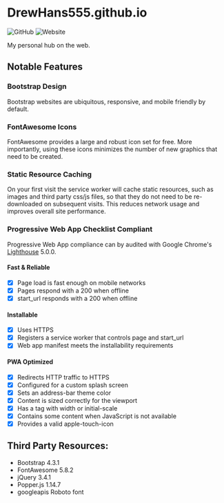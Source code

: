 # DrewHans555.github.io

![GitHub](https://img.shields.io/github/license/DrewHans555/DrewHans555.github.io.svg)
![Website](https://img.shields.io/website/https/drewhans555.github.io.svg)

My personal hub on the web.

## Notable Features

### Bootstrap Design
Bootstrap websites are ubiquitous, responsive, and mobile friendly by default.

### FontAwesome Icons
FontAwesome provides a large and robust icon set for free. More importantly, using these icons minimizes the number of new graphics that need to be created.

### Static Resource Caching
On your first visit the service worker will cache static resources, such as images and third party css/js files, so that they do not need to be re-downloaded on subsequent visits. This reduces network usage and improves overall site performance.

### Progressive Web App Checklist Compliant
Progressive Web App compliance can by audited with Google Chrome's [Lighthouse](https://github.com/GoogleChrome/lighthouse) 5.0.0.
#### Fast & Reliable
- [x] Page load is fast enough on mobile networks
- [x] Pages respond with a 200 when offline
- [x] start_url responds with a 200 when offline
#### Installable
- [x] Uses HTTPS
- [x] Registers a service worker that controls page and start_url
- [x] Web app manifest meets the installability requirements
#### PWA Optimized
- [x] Redirects HTTP traffic to HTTPS
- [x] Configured for a custom splash screen
- [x] Sets an address-bar theme color
- [x] Content is sized correctly for the viewport
- [x] Has a <meta name="viewport"> tag with width or initial-scale
- [x] Contains some content when JavaScript is not available
- [x] Provides a valid apple-touch-icon

## Third Party Resources:
* Bootstrap 4.3.1
* FontAwesome 5.8.2
* jQuery 3.4.1
* Popper.js 1.14.7
* googleapis Roboto font
